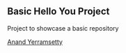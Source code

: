 ## Basic Hello You Project

Project to showcase a basic repository

[Anand Yerramsetty](http://sqasolution.com)
